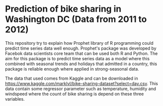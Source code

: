 # Prediction of bike sharing in Washington DC (Data from 2011 to 2012)

This repository try to explain how Prophet library of R programming could predict time series data well enough. Prophet's package was developed by Facebok data scientists core team that can be used both R and Python. The aim for this package is to predict time series data as a model where this combined with seasonal trends and holidays that admitted in a country, this package is reliable enough where applied in strong-seasonal data.

The data that used comes from Kaggle and can be downloaded in https://www.kaggle.com/marklvl/bike-sharing-dataset?select=day.csv.
This data contain some regressor parameter such as temperature, humidity and windspeed where the count of bike sharing is depend on these three variables.



